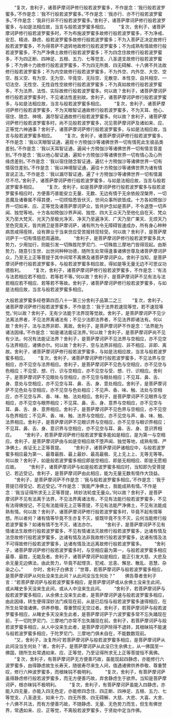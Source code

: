 <!-- { "loadSidebar": true } -->
　　“复次，舍利子，诸菩萨摩诃萨修行般若波罗蜜多，不作是念：‘我行般若波罗蜜多。’不作是念：‘我不行般若波罗蜜多。’不作是念：‘我亦行、亦不行般若波罗蜜多。’不作是念：‘我非行非不行般若波罗蜜多。’舍利子，诸菩萨摩诃萨修行般若波罗蜜多，与如是法相应故，当言与般若波罗蜜多相应。
　　“复次，舍利子，诸菩萨摩诃萨修行般若波罗蜜多时，不为布施波罗蜜多故修行般若波罗蜜多，不为净戒、安忍、精进、静虑、般若波罗蜜多故修行般若波罗蜜多；不为入菩萨正决定故修行般若波罗蜜多，不为得菩萨不退转地故修行般若波罗蜜多；不为成熟有情故修行般若波罗蜜多，不为严净佛土故修行般若波罗蜜多；不为四念住故修行般若波罗蜜多，不为四正断、四神足、五根、五力、七等觉支、八圣道支故修行般若波罗蜜多；不为佛十力故修行般若波罗蜜多，不为四无所畏、四无碍解、十八佛不共法故修行般若波罗蜜多；不为内空故修行般若波罗蜜多，不为外空、内外空、大空、空空、胜义空、有为空、无为空、毕竟空、无际空、无散空、本性空、自共相空、一切法空、无性空、无性自性空故修行般若波罗蜜多；不为真如故修行般若波罗蜜多，不为法界、法性、实际故修行般若波罗蜜多。何以故？舍利子，诸菩萨摩诃萨修行般若波罗蜜多时，不见诸法性差别故。舍利子，诸菩萨摩诃萨修行般若波罗蜜多，与如是法相应故，当言与般若波罗蜜多相应。
　　“复次，舍利子，诸菩萨摩诃萨修行般若波罗蜜多，不为天眼智证通故修行般若波罗蜜多，不为天耳、他心、宿住、随念、神境、漏尽智证通故修行般若波罗蜜多。何以故？舍利子，诸菩萨摩诃萨修行般若波罗蜜多时，尚不见般若波罗蜜多，况见菩萨摩诃萨及诸如来、应、正等觉六神通事？舍利子，诸菩萨摩诃萨修行般若波罗蜜多，与如是法相应故，当言与般若波罗蜜多相应。
　　“复次，舍利子，诸菩萨摩诃萨修行般若波罗蜜多，不作是念：‘我以天眼智证通，遍观十方殑伽沙等诸佛世界一切有情死此生彼品类差别。’不作是念：‘我以天耳智证通，遍闻十方殑伽沙等诸佛世界一切有情言音差别。’不作是念：‘我以他心智证通，遍知十方殑伽沙等诸佛世界一切有情心及心所缘虑差别。’不作是念：‘我以宿住随念智证通，遍忆十方殑伽沙等诸佛世界一切有情宿住差别。’不作是念：‘我以神境智证通，遍往十方殑伽沙等诸佛世界为诸有情宣说正法。’不作是念：‘我以漏尽智证通，遍了十方殑伽沙等诸佛世界一切有情漏尽不尽。’舍利子，诸菩萨摩诃萨修行般若波罗蜜多，与如是法相应故，当言与般若波罗蜜多相应。
　　“复次，舍利子，如是菩萨摩诃萨修行般若波罗蜜多与般若波罗蜜多相应时，方便善巧普能安立无量、无数、无边有情于无余依般涅槃界，一切恶魔及诸眷属不得其便，一切烦恼悉皆伏灭，世间众事所欲皆成。十方各如殑伽沙界一切如来、应、正等觉及诸菩萨摩诃萨众，皆共护念如是菩萨，不令退堕一切声闻、独觉等地。十方各如殑伽沙界声闻、独觉、四大王众天乃至他化自在天、梵众天乃至大梵天、光天乃至极光净天、净天乃至遍净天、广天乃至广果天、无烦天乃至色究竟天，皆共拥卫是菩萨摩诃萨，诸有所为令无障碍皆速成办，所有身心种种病苦咸得痊除，设有罪业于当来世应受苦报转现轻受。何以故？舍利子，是菩萨摩诃萨于一切有情慈悲周遍故。
　　“舍利子，是菩萨摩诃萨修行般若波罗蜜多具大势力，少用加行，则能引发一切殊胜陀罗尼门、一切殊胜三摩地门皆得现起。由斯势力，随意引生世、出世间种种功德，随所生处常得逢事诸佛世尊及诸菩萨摩诃萨众，乃至无上正等菩提于其中间常不离佛及诸菩萨摩诃萨众。舍利子当知，是菩萨摩诃萨修行般若波罗蜜多，与般若波罗蜜多相应故，得如是等无量无边不可思议功德胜利。
　　“复次，舍利子，诸菩萨摩诃萨修行般若波罗蜜多，不作是念：‘有法与法若相应若不相应、若等若不等。’何以故？舍利子，是菩萨摩诃萨不见有法与法若相应若不相应、若等若不等故。舍利子，诸菩萨摩诃萨修行般若波罗蜜多，与如是法相应故，当言与般若波罗蜜多相应。





大般若波罗蜜多经卷第四百八十一第三分舍利子品第二之三
　　“复次，舍利子，诸菩萨摩诃萨修行般若波罗蜜多，不作是念：‘我于法界若速现等觉，若不速现等觉。’何以故？舍利子，无有少法能于法界现等觉故。舍利子，是菩萨摩诃萨不见少法离法界者，不见法界离诸法有；不见少法即法界者，不见法界即诸法有。何以故？舍利子，法与法界非即、离故。舍利子，是菩萨摩诃萨不作是念：‘法界能为诸法因缘。’不作是念：‘如是诸法能证法界。’何以故？舍利子，是菩萨摩诃萨尚不见有少法，何况有法能证法界？舍利子，是菩萨摩诃萨不见法界与空相应，亦不见空与法界相应，诸佛亦尔。何以故？舍利子，空与法界非相应、非不相应、非即、离故。舍利子，诸菩萨摩诃萨修行般若波罗蜜多，与如是法相应故，当言与般若波罗蜜多相应。
　　“复次，舍利子，诸菩萨摩诃萨修行般若波罗蜜多，不见法界与空相应，亦不见空与法界相应。舍利子，是菩萨摩诃萨不见色与空相应，亦不见空与色相应；不见受、想、行、识与空相应，亦不见空与受、想、行、识相应。舍利子，是菩萨摩诃萨不见眼处与空相应，亦不见空与眼处相应；不见耳、鼻、舌、身、意处与空相应，亦不见空与耳、鼻、舌、身、意处相应。舍利子，是菩萨摩诃萨不见色处与空相应，亦不见空与色处相应；不见声、香、味、触、法处与空相应，亦不见空与声、香、味、触、法处相应。舍利子，是菩萨摩诃萨不见眼界与空相应，亦不见空与眼界相应；不见耳、鼻、舌、身、意界与空相应，亦不见空与耳、鼻、舌、身、意界相应。舍利子，是菩萨摩诃萨不见色界与空相应，亦不见空与色界相应；不见声、香、味、触、法界与空相应，亦不见空与声、香、味、触、法界相应。舍利子，是菩萨摩诃萨不见眼识界与空相应，亦不见空与眼识界相应；不见耳、鼻、舌、身、意识界与空相应，亦不见空与耳、鼻、舌、身、意识界相应。
　　“舍利子，若菩萨摩诃萨修行般若波罗蜜多能如是相应，是为第一与空相应。舍利子，是菩萨摩诃萨由与如是空相应故不堕声闻、独觉等地，成熟有情、严净佛土，疾证无上正等菩提。
　　“舍利子，诸菩萨摩诃萨诸相应中，与般若波罗蜜多相应最为第一、最尊最胜、最上最妙、最高最极、无上无上上、无等无等等。何以故？舍利子，如是般若波罗蜜多相应即是空相应、即是无相相应、即是无愿相应故。
　　“舍利子，诸菩萨摩诃萨与如是般若波罗蜜多相应时，当知即为受菩提记、若近受记。舍利子，是菩萨摩诃萨由此相应，能为无量无数有情作大饶益。
　　“舍利子，是菩萨摩诃萨不作是念：‘我与般若波罗蜜多相应。’不作是念：‘我于菩提已得受记、若近受记。’不作是念：‘我能严净佛土，我能成熟有情。’不作是念：‘我当证得所求无上正等菩提，转妙法轮度无量众。’何以故？舍利子，是菩萨摩诃萨不见有法离于法界，不见法界离诸法有，不见有法能行般若波罗蜜多，不见有法得佛授记，不见有法能得无上正等菩提，不见有法能严净佛土，不见有法能成熟有情。何以故？舍利子，诸菩萨摩诃萨修行般若波罗蜜多时，毕竟不起有情等想。所以者何？诸有情等毕竟不生亦复不灭，彼既毕竟不生不灭，云何当能修行般若波罗蜜多？如诸有情不生不灭，诸法亦尔。
　　“舍利子，是菩萨摩诃萨不见有情诸法生故修行般若波罗蜜多，不见有情诸法灭故修行般若波罗蜜多，达诸有情及法空故修行般若波罗蜜多，达诸有情及法非我故修行般若波罗蜜多，达诸有情及法不可得故修行般若波罗蜜多，达诸有情及法远离故修行般若波罗蜜多。
　　“舍利子，诸菩萨摩诃萨修行般若波罗蜜多时，与空相应最为第一，与般若波罗蜜多相应最尊、最胜，无能及者。舍利子，诸菩萨摩诃萨如是相应，能正引发大慈、大悲及余无量无边佛法，由此势力，毕竟不起悭贪、犯戒、忿恚、懈怠、散乱、恶慧、杂染之心。”
　　尔时，舍利子白佛言：“世尊，若菩萨摩诃萨与般若波罗蜜多相应，是菩萨摩诃萨从何处没来生此间？从此间没当生何处？”
　　佛告尊者舍利子言：“若菩萨摩诃萨与般若波罗蜜多相应，是菩萨摩诃萨或从余佛土没来生此间，或从睹史多天没来生此间，或从人中没来生此间。
　　“舍利子，若菩萨摩诃萨与般若波罗蜜多相应，从余佛土没来生此者，是菩萨摩诃萨速与般若波罗蜜多相应，由此因缘，转生便得深妙法门疾现在前，从是已后恒与般若波罗蜜多速得相应，在所生处常值诸佛，供养恭敬、尊重赞叹无空过者。舍利子，若菩萨摩诃萨与般若波罗蜜多相应，从睹史多天没来生此者，是菩萨摩诃萨于六波罗蜜多常不忘失踊现在前，于一切陀罗尼门、三摩地门亦常不忘失踊现在前。舍利子，若菩萨摩诃萨与般若波罗蜜多相应，从人中没来生此者，是菩萨摩诃萨除得不退转，其根昧钝不能速与般若波罗蜜多相应，于陀罗尼门、三摩地门俱未自在，不能数数现前。
　　“又，舍利子，汝复所问‘若菩萨摩诃萨与般若波罗蜜多相应，是菩萨摩诃萨从此间没当生何处？’者，舍利子，是菩萨摩诃萨从此没已生余佛土，从一佛国至一佛国，随所生处常遇如来、应、正等觉，乃至证得所求无上正等菩提恒不离佛。
　　“复次，舍利子，有菩萨摩诃萨无方便善巧故，虽能现起四静虑，亦能修行六波罗蜜多，由得静虑故生长寿天，随彼寿尽来生人间，值遇诸佛供养恭敬、尊重赞叹，修行六种波罗蜜多，而根昧钝不极明利。
　　“复次，舍利子，有菩萨摩诃萨虽得静虑修行般若波罗蜜多，而无方便善巧故，弃舍静虑生于欲界。当知是菩萨摩诃萨，根亦昧钝不极明利。
　　“复次，舍利子，有菩萨摩诃萨虽能入四静虑，亦能入四无量，亦能入四无色定，亦能修四念住、四正断、四神足、五根、五力、七等觉支、八圣道支、如来十力、四无所畏、四无碍解、大慈、大悲、大喜、大舍、十八佛不共法，而有方便善巧故，不随静虑、无量、无色势力而生，但生有佛世界，常遇如来、应、正等觉，不离般若波罗蜜多，于贤劫中定当作佛。
